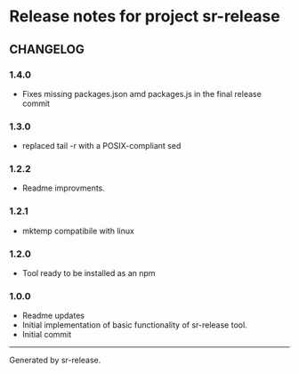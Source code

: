 # Release notes for project sr-release


CHANGELOG
---------

### 1.4.0

* Fixes missing packages.json amd packages.js in the final release commit


### 1.3.0

* replaced tail -r with a POSIX-compliant sed


### 1.2.2

* Readme improvments.


### 1.2.1

* mktemp compatibile with linux


### 1.2.0

* Tool ready to be installed as an npm


### 1.0.0


* Readme updates
* Initial implementation of basic functionality of sr-release tool.
* Initial commit


________

Generated by sr-release. 
